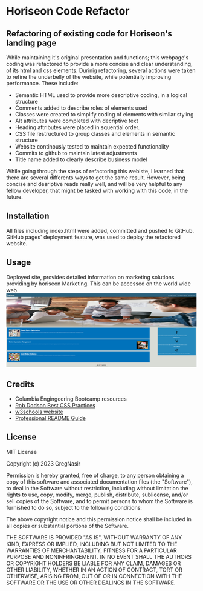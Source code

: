 # Horiseon Code Refactor

## Refactoring of existing code for Horiseon's landing page

While maintaining it's original presentation and functions; this webpage's coding was refactored to provide a more concise and clear understanding, of its html and css elements. Durinig refactoring, several actions were taken to refine the underbelly of the website, while potentially improving performance. These include:

* Semantic HTML used to provide more descriptive coding, in a logical structure
* Comments added to describe roles of elements used
* Classes were created to simplify coding of elements with similar styling
* Alt attributes were completed with decriptive text
* Heading attributes were placed in squential order.
* CSS file restructured to group classes and elements in semantic structure
* Website continously tested to maintain expected functionality
* Commits to github to maintain latest adjustments
* Title name added to clearly describe business model

While going through the steps of refactoring this webiste, I learned that there are
several differents ways to get the same result. However, being concise and
desriptive reads really well, and will be very helpful to any fellow developer,
that might be tasked with working with this code, in the future.

## Installation

All files including index.html were added, committed and pushed to GitHub. GitHub pages' deployment feature, was used to deploy the refactored website.

## Usage

Deployed site, provides detailed information on marketing solutions providing by horiseon Marketing. This can be accessed on the world wide web.
<img src="./assets/images/screen-shot-deployed-webpage.png" alt="horiseon marketing landing page"/>

## Credits

* Columbia Engingeering Bootcamp resources
* <a href="https://robdodson.me/posts/css-semantics/">Rob Dodson Best CSS Practices</a>
* <a href="https://www.w3schools.com/">w3schools website</a>
* <a href="https://coding-boot-camp.github.io/full-stack/github/professional-readme-guide">Professional README Guide</a>

## License

MIT License

Copyright (c) 2023 GregNasir

Permission is hereby granted, free of charge, to any person obtaining a copy
of this software and associated documentation files (the "Software"), to deal
in the Software without restriction, including without limitation the rights
to use, copy, modify, merge, publish, distribute, sublicense, and/or sell
copies of the Software, and to permit persons to whom the Software is
furnished to do so, subject to the following conditions:

The above copyright notice and this permission notice shall be included in all
copies or substantial portions of the Software.

THE SOFTWARE IS PROVIDED "AS IS", WITHOUT WARRANTY OF ANY KIND, EXPRESS OR
IMPLIED, INCLUDING BUT NOT LIMITED TO THE WARRANTIES OF MERCHANTABILITY,
FITNESS FOR A PARTICULAR PURPOSE AND NONINFRINGEMENT. IN NO EVENT SHALL THE
AUTHORS OR COPYRIGHT HOLDERS BE LIABLE FOR ANY CLAIM, DAMAGES OR OTHER
LIABILITY, WHETHER IN AN ACTION OF CONTRACT, TORT OR OTHERWISE, ARISING FROM,
OUT OF OR IN CONNECTION WITH THE SOFTWARE OR THE USE OR OTHER DEALINGS IN THE
SOFTWARE.


